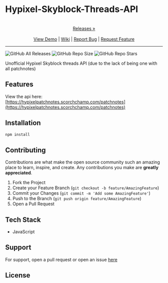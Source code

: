 
# Hypixel-Skyblock-Threads-API

<p align="center">
  <p align="center">
    <br />
    <a href="https://github.com/ScorchChamp/Hypixel-Skyblock-Threads-API/releases/">Releases &#187;</a>
    <br />
    <br />
    <a href="https://github.com/ScorchChamp/Hypixel-Skyblock-Threads-API">View Demo</a> |
    <a href="https://github.com/ScorchChamp/Hypixel-Skyblock-Threads-API/wiki">Wiki</a> |
    <a href="https://github.com/ScorchChamp/Hypixel-Skyblock-Threads-API/issues">Report Bug</a> |
    <a href="https://github.com/ScorchChamp/Hypixel-Skyblock-Threads-API/issues">Request Feature</a>
  </p>
</p>


-------------
![GitHub All Releases](https://img.shields.io/github/downloads/ScorchChamp/Hypixel-Skyblock-Threads-API/total?style=for-the-badge)
![GitHub Repo Size](https://img.shields.io/github/repo-size/ScorchChamp/Hypixel-Skyblock-Threads-API?style=for-the-badge)
![GitHub Repo Stars](https://img.shields.io/github/stars/ScorchChamp/Hypixel-Skyblock-Threads-API?style=for-the-badge)

[](https://counter.scorchchamp.com/counter?username=hypixelpatchnotes)


Unofficial Hypixel Skyblock threads API (due to the lack of being one with all patchnotes)

## Features

View the api here: [https://hypixelpatchnotes.scorchchamp.com/patchnotes](https://hypixelpatchnotes.scorchchamp.com/patchnotes)

## Installation

```cmd
npm install
```

## Contributing

Contributions are what make the open source community such an amazing place to learn, inspire, and create. Any contributions you make are **greatly appreciated**.

1. Fork the Project
2. Create your Feature Branch (`git checkout -b feature/AmazingFeature`)
3. Commit your Changes (`git commit -m 'Add some AmazingFeature'`)
4. Push to the Branch (`git push origin feature/AmazingFeature`)
5. Open a Pull Request


## Tech Stack

 - JavaScript

## Support

For support, open a pull request or open an issue [here](https://github.com/ScorchChamp/Hypixel-Skyblock-Threads-API/issues/new)

## License



<!--This file was generated via https://github.com/ScorchChamp/README.md-generator Credits to: ScorchChamp-->
        
